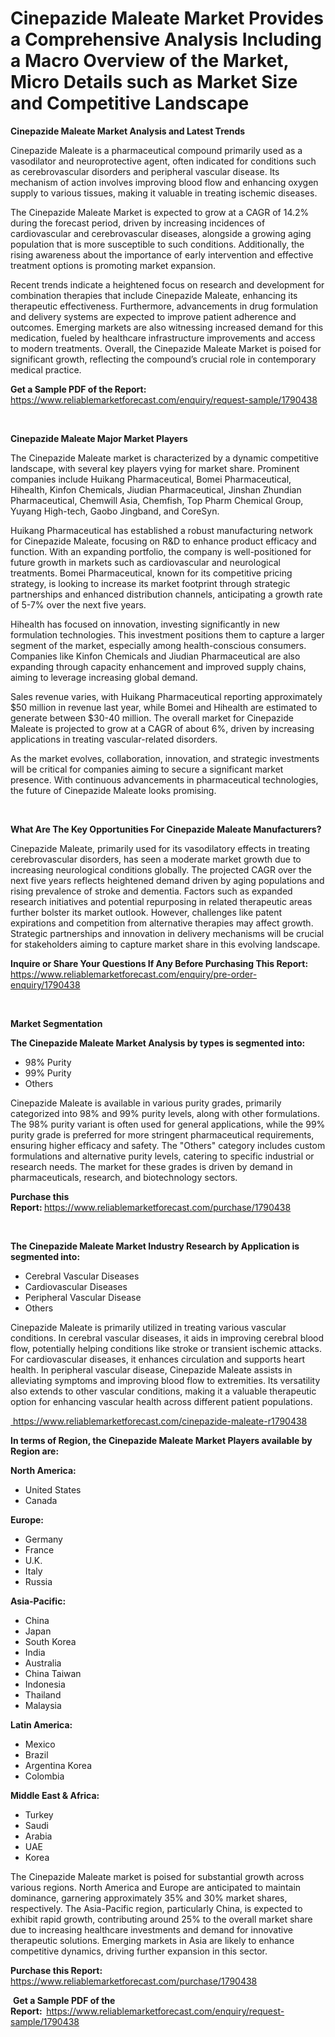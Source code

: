 <p><h1>Cinepazide Maleate Market Provides a Comprehensive Analysis Including a Macro Overview of the Market, Micro Details such as Market Size and Competitive Landscape</h1></p><p><strong>Cinepazide Maleate Market Analysis and Latest Trends</strong></p>
<p><p>Cinepazide Maleate is a pharmaceutical compound primarily used as a vasodilator and neuroprotective agent, often indicated for conditions such as cerebrovascular disorders and peripheral vascular disease. Its mechanism of action involves improving blood flow and enhancing oxygen supply to various tissues, making it valuable in treating ischemic diseases.</p><p>The Cinepazide Maleate Market is expected to grow at a CAGR of 14.2% during the forecast period, driven by increasing incidences of cardiovascular and cerebrovascular diseases, alongside a growing aging population that is more susceptible to such conditions. Additionally, the rising awareness about the importance of early intervention and effective treatment options is promoting market expansion.</p><p>Recent trends indicate a heightened focus on research and development for combination therapies that include Cinepazide Maleate, enhancing its therapeutic effectiveness. Furthermore, advancements in drug formulation and delivery systems are expected to improve patient adherence and outcomes. Emerging markets are also witnessing increased demand for this medication, fueled by healthcare infrastructure improvements and access to modern treatments. Overall, the Cinepazide Maleate Market is poised for significant growth, reflecting the compound’s crucial role in contemporary medical practice.</p></p>
<p><strong>Get a Sample PDF of the Report:&nbsp;</strong> <a href="https://www.reliablemarketforecast.com/enquiry/request-sample/1790438?utm_campaign=2516&utm_medium=2&utm_source=Github&utm_content=ia&utm_term=19042025&utm_id=cinepazide-maleate">https://www.reliablemarketforecast.com/enquiry/request-sample/1790438</a></p>
<p>&nbsp;</p>
<p><strong>Cinepazide Maleate Major Market Players</strong></p>
<p><p>The Cinepazide Maleate market is characterized by a dynamic competitive landscape, with several key players vying for market share. Prominent companies include Huikang Pharmaceutical, Bomei Pharmaceutical, Hihealth, Kinfon Chemicals, Jiudian Pharmaceutical, Jinshan Zhundian Pharmaceutical, Chemwill Asia, Chemfish, Top Pharm Chemical Group, Yuyang High-tech, Gaobo Jingband, and CoreSyn.</p><p>Huikang Pharmaceutical has established a robust manufacturing network for Cinepazide Maleate, focusing on R&D to enhance product efficacy and function. With an expanding portfolio, the company is well-positioned for future growth in markets such as cardiovascular and neurological treatments. Bomei Pharmaceutical, known for its competitive pricing strategy, is looking to increase its market footprint through strategic partnerships and enhanced distribution channels, anticipating a growth rate of 5-7% over the next five years.</p><p>Hihealth has focused on innovation, investing significantly in new formulation technologies. This investment positions them to capture a larger segment of the market, especially among health-conscious consumers. Companies like Kinfon Chemicals and Jiudian Pharmaceutical are also expanding through capacity enhancement and improved supply chains, aiming to leverage increasing global demand.</p><p>Sales revenue varies, with Huikang Pharmaceutical reporting approximately $50 million in revenue last year, while Bomei and Hihealth are estimated to generate between $30-40 million. The overall market for Cinepazide Maleate is projected to grow at a CAGR of about 6%, driven by increasing applications in treating vascular-related disorders.</p><p>As the market evolves, collaboration, innovation, and strategic investments will be critical for companies aiming to secure a significant market presence. With continuous advancements in pharmaceutical technologies, the future of Cinepazide Maleate looks promising.</p></p>
<p>&nbsp;</p>
<p><strong>What Are The Key Opportunities For Cinepazide Maleate Manufacturers?</strong></p>
<p><p>Cinepazide Maleate, primarily used for its vasodilatory effects in treating cerebrovascular disorders, has seen a moderate market growth due to increasing neurological conditions globally. The projected CAGR over the next five years reflects heightened demand driven by aging populations and rising prevalence of stroke and dementia. Factors such as expanded research initiatives and potential repurposing in related therapeutic areas further bolster its market outlook. However, challenges like patent expirations and competition from alternative therapies may affect growth. Strategic partnerships and innovation in delivery mechanisms will be crucial for stakeholders aiming to capture market share in this evolving landscape.</p></p>
<p><strong>Inquire or Share Your Questions If Any Before Purchasing This Report:</strong> <a href="https://www.reliablemarketforecast.com/enquiry/pre-order-enquiry/1790438?utm_campaign=2516&utm_medium=2&utm_source=Github&utm_content=ia&utm_term=19042025&utm_id=cinepazide-maleate">https://www.reliablemarketforecast.com/enquiry/pre-order-enquiry/1790438</a></p>
<p>&nbsp;</p>
<p><strong>Market Segmentation</strong></p>
<p><strong>The Cinepazide Maleate Market Analysis by types is segmented into:</strong></p>
<p><ul><li>98% Purity</li><li>99% Purity</li><li>Others</li></ul></p>
<p><p>Cinepazide Maleate is available in various purity grades, primarily categorized into 98% and 99% purity levels, along with other formulations. The 98% purity variant is often used for general applications, while the 99% purity grade is preferred for more stringent pharmaceutical requirements, ensuring higher efficacy and safety. The "Others" category includes custom formulations and alternative purity levels, catering to specific industrial or research needs. The market for these grades is driven by demand in pharmaceuticals, research, and biotechnology sectors.</p></p>
<p><strong>Purchase this Report:&nbsp;</strong><a href="https://www.reliablemarketforecast.com/purchase/1790438?utm_campaign=2516&utm_medium=2&utm_source=Github&utm_content=ia&utm_term=19042025&utm_id=cinepazide-maleate">https://www.reliablemarketforecast.com/purchase/1790438</a></p>
<p>&nbsp;</p>
<p><strong>The Cinepazide Maleate Market Industry Research by Application is segmented into:</strong></p>
<p><ul><li>Cerebral Vascular Diseases</li><li>Cardiovascular Diseases</li><li>Peripheral Vascular Disease</li><li>Others</li></ul></p>
<p><p>Cinepazide Maleate is primarily utilized in treating various vascular conditions. In cerebral vascular diseases, it aids in improving cerebral blood flow, potentially helping conditions like stroke or transient ischemic attacks. For cardiovascular diseases, it enhances circulation and supports heart health. In peripheral vascular disease, Cinepazide Maleate assists in alleviating symptoms and improving blood flow to extremities. Its versatility also extends to other vascular conditions, making it a valuable therapeutic option for enhancing vascular health across different patient populations.</p></p>
<p><a href="https://www.reliablemarketforecast.com/cinepazide-maleate-r1790438?utm_campaign=2516&utm_medium=2&utm_source=Github&utm_content=ia&utm_term=19042025&utm_id=cinepazide-maleate">&nbsp;https://www.reliablemarketforecast.com/cinepazide-maleate-r1790438</a></p>
<p><strong>In terms of Region, the Cinepazide Maleate Market Players available by Region are:</strong></p>
<p>
    <p> <strong> North America: </strong>
        <ul>
            <li>United States</li>
            <li>Canada</li>
        </ul>
        </p> 
    <p> <strong> Europe: </strong>
        <ul>
            <li>Germany</li>
            <li>France</li>
            <li>U.K.</li>
            <li>Italy</li>
            <li>Russia</li>
        </ul>
        </p> 
    <p> <strong> Asia-Pacific: </strong>
        <ul>
            <li>China</li>
            <li>Japan</li>
            <li>South Korea</li>
            <li>India</li>
            <li>Australia</li>
            <li>China Taiwan</li>
            <li>Indonesia</li>
            <li>Thailand</li>
            <li>Malaysia</li>
        </ul>
        </p> 
    <p> <strong> Latin America: </strong>
        <ul>
            <li>Mexico</li>
            <li>Brazil</li>
            <li>Argentina Korea</li>
            <li>Colombia</li>
        </ul>
        </p> 
    <p> <strong> Middle East & Africa: </strong>
        <ul>
            <li>Turkey</li>
            <li>Saudi</li>
            <li>Arabia</li>
            <li>UAE</li>
            <li>Korea</li>
        </ul>
    </p>
    </p>
<p><p>The Cinepazide Maleate market is poised for substantial growth across various regions. North America and Europe are anticipated to maintain dominance, garnering approximately 35% and 30% market shares, respectively. The Asia-Pacific region, particularly China, is expected to exhibit rapid growth, contributing around 25% to the overall market share due to increasing healthcare investments and demand for innovative therapeutic solutions. Emerging markets in Asia are likely to enhance competitive dynamics, driving further expansion in this sector.</p></p>
<p><strong>Purchase this Report: </strong><a href="https://www.reliablemarketforecast.com/purchase/1790438?utm_campaign=2516&utm_medium=2&utm_source=Github&utm_content=ia&utm_term=19042025&utm_id=cinepazide-maleate">https://www.reliablemarketforecast.com/purchase/1790438</a></p>
<p>&nbsp;<strong>Get a Sample PDF of the Report:&nbsp;&nbsp;</strong><a href="https://www.reliablemarketforecast.com/enquiry/request-sample/1790438?utm_campaign=2516&utm_medium=2&utm_source=Github&utm_content=ia&utm_term=19042025&utm_id=cinepazide-maleate">https://www.reliablemarketforecast.com/enquiry/request-sample/1790438</a></p>
<p><strong></strong></p>
<p><p></p><p></p><p></p></p>